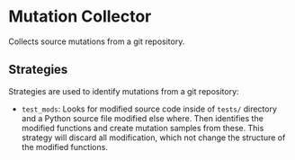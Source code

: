 # Mutation Collector

Collects source mutations from a git repository.

## Strategies

Strategies are used to identify mutations from a git repository:

- `test_mods`: Looks for modified source code inside of `tests/` directory and a Python source file modified else where. Then identifies the modified functions and create mutation samples from these. This strategy will discard all modification, which not change the structure of the modified functions.
